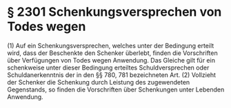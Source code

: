 # § 2301 Schenkungsversprechen von Todes wegen
(1) Auf ein Schenkungsversprechen, welches unter der Bedingung erteilt wird, dass der Beschenkte den Schenker überlebt, finden die Vorschriften über Verfügungen von Todes wegen Anwendung. Das Gleiche gilt für ein schenkweise unter dieser Bedingung erteiltes Schuldversprechen oder Schuldanerkenntnis der in den §§ 780, 781 bezeichneten Art.
(2) Vollzieht der Schenker die Schenkung durch Leistung des zugewendeten Gegenstands, so finden die Vorschriften über Schenkungen unter Lebenden Anwendung.